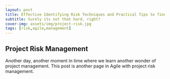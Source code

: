 ```yaml
---
layout: post
title: Effective Identifying Risk Techniques and Practical Tips to find Risks
subtitle: Surely its not that hard, right?
cover-img: assets/img/project-risk.jpg
tags: [risk,agile,management]
---
```


## Project Risk Management

Another day, another moment in time where we learn another wonder of project management. This post is another page in Agile with project risk management. 
